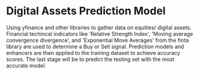 # Digital Assets Prediction Model

Using yfinance and other libraries to gather data on equities/ digital assets. Financial techincal indicators like 'Relative Strength Index',
'Moving average convergence divergence', and 'Exponential Move Averages' from the finta library are used to determine a Buy or Sell signal. 
Prediction models and enhancers are then applied to the training dataset to achieve accuracy scores. The last stage will be to predict the 
testing set with the most accurate model.
